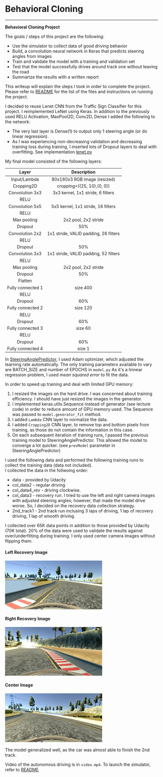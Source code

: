 # **Behavioral Cloning** 

---

**Behavioral Cloning Project**

The goals / steps of this project are the following:
* Use the simulator to collect data of good driving behavior
* Build, a convolution neural network in Keras that predicts steering angles from images
* Train and validate the model with a training and validation set
* Test that the model successfully drives around track one without leaving the road
* Summarize the results with a written report


This writeup will explain the steps I took in order to complete the project.  Please refer to 
[README](./README.md) for the list of the files and instructions on running the project.

I decided to reuse Lenet CNN from the Traffic Sign Classifier for this project.  I reimplemented LeNet using Keras.
In addition to the previously used RELU Activation, MaxPool2D, Conv2D, Dense I added the following to the network:
* The very last layer is Dense(1) to output only 1 steering angle (or do linear regression).  
* As I was experiencing non-decreasing validation and decreasing training loss during training, I inserted lots of Dropout layers to deal with
overfitting.
See implementation [lenet.py](./lenet.py)

My final model consisted of the following layers:

| Layer         		|     Description	        					| 
|:---------------------:|:---------------------------------------------:| 
| Input/Lambda         	| 80x160x3 RGB image (resized)					| 
| Cropping2D         	| cropping=((25, 10),(0, 0))     				| 
| Convolution 3x3     	| 3x3 kernel, 1x1 stride, 6 filters             |
| RELU					|												|
| Convolution 5x5     	| 5x5 kernel, 1x1 stride, 16 filters        	|
| RELU					|												|
| Max pooling	      	| 2x2 pool, 2x2 stride             				|
| Dropout   	      	| 50%            				                |
| Convolution 2x2	    | 1x1 stride, VALID padding, 26 filters      	|
| RELU					|												|
| Dropout   	      	| 50%            				                |
| Convolution 3x3	    | 1x1 stride, VALID padding, 52 filters      	|
| RELU					|												|
| Max pooling	      	| 2x2 pool, 2x2 stride             				|
| Dropout   	      	| 50%            				                |
| Flatten   	      	|             				                |
| Fully connected 1		| size 400        								|
| RELU					|												|
| Dropout   	      	| 60%            				                |
| Fully connected 2		| size 120        								|
| RELU					|												|
| Dropout   	      	| 60%            				                |
| Fully connected 3		| size 60       								|
| RELU					|												|
| Dropout   	      	| 60%            				                |
| Fully connected 4		| size 1       								|


In [SteeringAnglePredictor](./steering_angle_predictor.py), I used Adam optimizer, which adjusted the learning rate automatically.
The only training parameters available to vary are BATCH_SIZE and number of EPOCHS in `model.py`
As it's a linnear regression problem, I used _mean squared error_ to fit the data.

In order to speed up training and deal with limited GPU memory:
1. I resized the images on the hard drive. I was concerned about training efficiency.  I should have just resized the images
in the generator.  
2. I implemented keras.utils.Sequence instead of generator (see lecture code) in order to reduce amount of GPU memory used.
The Sequence was passed to `model.generator_fit` method.
3. I added `Lambda` CNN layer to normalize the data.
4. I added `Cropping2D` CNN layer, to remove top and bottom pixels from training, as those do not contain the information in this case.
5. On each subsequent iteration of training runs, I passed the previous training model to SteeringAnglePredictor.  This allowed the model to
converge a lot quicker. (see `prevModel` parameter in SteeringAnglePredictor)

I used the following data and performed the following training runs to collect the training data (data not included).  
I collected the data in the follwoing order:
* data -  provided by Udacity
* col_data2 - regular driving
* col_data4_rev - driving clockwise.  
* col_data3 - recovery run. I tried to use the left and right camera images with adjusted steering angles; however, that 
made the model drive worse.  So, I decided on the recovery data collection strategy.
* 2nd_track1 - 2nd track run inclusing 3 laps of driving, 1 lap of recovery driving, 1 lap of smooth driving.

I collected over 65K data points in addition to those provided by Udacity (70K total).  20% of the data were used to validate the results
against over/underfitting during training.  I only used center camera images without flipping them.

#### Left Recovery Image
![Left Recovery Image](./examples/center_recoverry_img_left.jpg) 
#### Right Recovery Image
![Right Recovery Image](./examples/center_recoverry_img_right.jpg)
#### Center Image
![Normal Center Image](./examples/center_normal_img.jpg)


The model generalized well, as the car was almost able to finish the 2nd track.

Video of the autonomous driving is in `video.mp4`.
To launch the simulator, refer to [README](./README.md)
